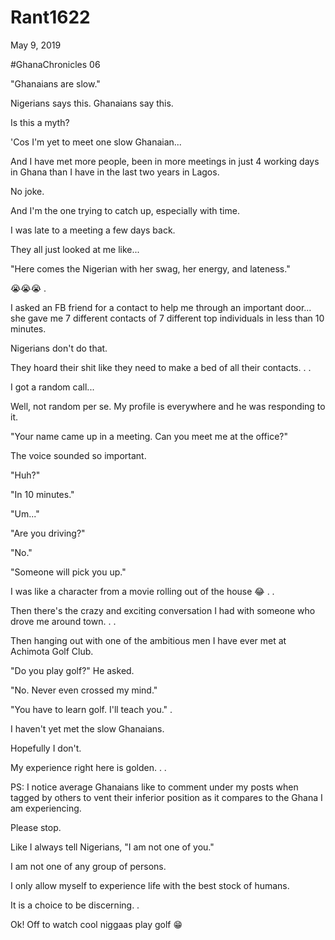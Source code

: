 # Rant1622



May 9, 2019

#GhanaChronicles 06

"Ghanaians are slow."

Nigerians says this. Ghanaians say this.

Is this a myth?

'Cos I'm yet to meet one slow Ghanaian... 

And I have met more people, been in more meetings in just 4 working days in Ghana than I have in the last two years in Lagos.

No joke.

And I'm the one trying to catch up, especially with time.

I was late to a meeting a few days back.

They all just looked at me like...

"Here comes the Nigerian with her swag, her energy, and lateness."

😭😭😭
.

I asked an FB friend for a contact to help me through an important door... she gave me
7 different contacts of 7 different top individuals in less than 10 minutes. 

Nigerians don't do that. 

They hoard their shit like they need to make a bed of all their contacts.
.
.

I got a random call...

Well, not random per se. My profile is everywhere and he was responding to it.

"Your name came up in a meeting. Can you meet me at the office?"

The voice sounded so important.

"Huh?"

"In 10 minutes."

"Um..."

"Are you driving?"

"No."

"Someone will pick you up."

I was like a character from a movie rolling out of the house 😂
.
.

Then there's the crazy and exciting conversation I had with someone who drove me around town.
.
.

Then hanging out with one of the ambitious men I have ever met at Achimota Golf Club.

"Do you play golf?" He asked. 

"No. Never even crossed my mind."

"You have to learn golf. I'll teach you."
.

I haven't yet met the slow Ghanaians.

Hopefully I don't. 

My experience right here is golden.
.
.

PS: I notice average Ghanaians like to comment under my posts when tagged by others to vent their inferior position as it compares to the Ghana I am experiencing.

Please stop. 

Like I always tell Nigerians, "I am not one of you."

I am not one of any group of persons.

I only allow myself to experience life with the best stock of humans.

It is a choice to be discerning.
.

Ok! Off to watch cool niggaas play golf 😁